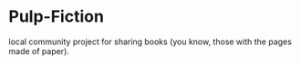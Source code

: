 Pulp-Fiction
============

local community project for sharing books (you know, those with the pages made of paper).
